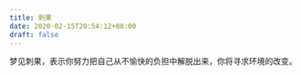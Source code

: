 ```yaml
---
title: 刺果
date: 2020-02-15T20:54:12+08:00
draft: false
---
```


梦见刺果，表示你努力把自己从不愉快的负担中解脱出来，你将寻求环境的改变。